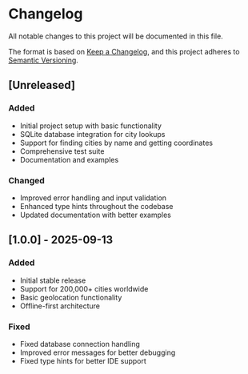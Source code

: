 # Changelog

All notable changes to this project will be documented in this file.

The format is based on [Keep a Changelog](https://keepachangelog.com/en/1.0.0/),
and this project adheres to [Semantic Versioning](https://semver.org/spec/v2.0.0.html).

## [Unreleased]

### Added
- Initial project setup with basic functionality
- SQLite database integration for city lookups
- Support for finding cities by name and getting coordinates
- Comprehensive test suite
- Documentation and examples

### Changed
- Improved error handling and input validation
- Enhanced type hints throughout the codebase
- Updated documentation with better examples

## [1.0.0] - 2025-09-13

### Added
- Initial stable release
- Support for 200,000+ cities worldwide
- Basic geolocation functionality
- Offline-first architecture

### Fixed
- Fixed database connection handling
- Improved error messages for better debugging
- Fixed type hints for better IDE support
